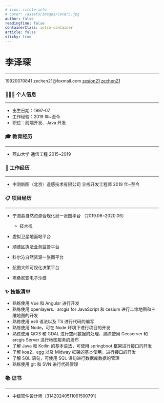 ```yaml
---
# icon: circle-info
# cover: /assets/images/cover3.jpg
author: false
readingTime: false
containerClass: intro-container
article: false
sticky: true
---
```


<div ></div>

# 李泽琛

---

<div class="contact" >
         <span> 
           <span class="iconfont-intro icon-phone" style="color:#1296db"></span>
             19920070841
         </span>
         <span>
          <span class="iconfont-intro icon-email" style="color:#ea9518" ></span>
             zechen21@foxmail.com
         </span>
         <span>
          <span class="iconfont-intro icon-github"></span>
           <a href="https://github.com/zesion21">zesion21</a>
         </span>
         <span>
             <span class="iconfont-intro icon-gitee" style="color:red" ></span>
             <a href="https://gitee.com/zechen21" target="_blank" >zechen21</a>
         </span>
 </div>

### 👨🏻‍💻 个人信息

---

- 出生日期：1997-07
- 工作经验：2019 年~至今
- 职位：前端开发、Java 开发

### 🎓 教育经历

---

- 燕山大学 通信工程 2015~2019

### 💼 工作经历

---

- 中测新图（北京）遥感技术有限公司 全栈开发工程师 2019 年~至今

### 📋 项目经历

---

- 宁海县自然资源合规化局一张图平台 （2019.06~2020.06）

  - 技术栈

- 虚拟卫星地面站平台

- 顺德区执法业务监管平台

- 科尔沁自然资源一张图平台

- 航图大师可视化决策平台

- 坦桑尼亚电子沙盘

### ✨ 技能清单

- 熟练使用 Vue 和 Angular 进行开发
- 熟练使用 openlayers、arcgis for JavaScript 和 cesium 进行二维地图和三维地图的开发
- 熟练使用 es6 语法以及 TS 进行代码的编写
- 熟练使用 Node，可在 Node 环境下进行项目的开发
- 熟练使用 QGIS 和 GDAL 进行空间数据的处理，熟练使用 Geoserver 和 arcgis Server 进行地图服务的发布
- 了解 Java 和 Kotlin 的基本语法，可使用 springboot 框架进行接口的开发
- 了解 koa2、egg 以及 Midway 框架的基本使用，进行接口的开发
- 了解 SQL 语句，可使用 SQL 语句进行数据库数据的管理
- 熟练使用 git 和 SVN 进行代码管理

### 📚 证书

---

- 中级软件设计师（31420240511091500791）

